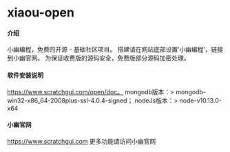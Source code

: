 # xiaou-open

#### 介绍
小幽编程，免费的开源 - 基础社区项目。
搭建请在网站底部设置‘小幽编程’，链接到小幽官网。
为保证收费版的源码安全，免费版部分源码加密处理。

#### 软件安装说明
https://www.scratchgui.com/open/doc。
mongodb版本：> mongodb-win32-x86_64-2008plus-ssl-4.0.4-signed；
nodeJs版本：> node-v10.13.0-x64

#### 小幽官网
https://www.scratchgui.com
更多功能请访问小幽官网